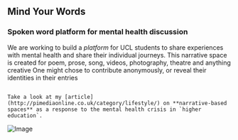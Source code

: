## Mind Your Words
### Spoken word platform for mental health discussion 

We are working to build a _platform_ for UCL students to share experiences with mental health and share their individual journeys. 
This narrative space is created for poem, prose, song, videos, photography, theatre and anything creative 
One might chose to contribute anonymously, or reveal their identities in their entries 

```

Take a look at my [article](http://pimediaonline.co.uk/category/lifestyle/) on **narrative-based spaces** as a response to the mental health crisis in `higher education`. 
```


![Image](src)
